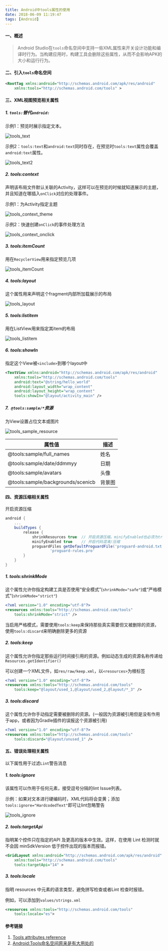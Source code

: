 ```yaml
---
title: Android中tools属性的使用
date: 2018-06-09 11:19:47
tags: [Android]
---
```


#### 一、概述

> Android Studio在`tools`命名空间中支持一些XML属性来开关设计功能和编译时行为。当构建应用时，构建工具会删除这些属性，从而不会影响APK的大小和运行行为。

<!--more-->

#### 二、引入`tools`命名空间

```xml
<RootTag xmlns:android="http://schemas.android.com/apk/res/android"
    xmlns:tools="http://schemas.android.com/tools" >
```

#### 三、XML视图预览相关属性

##### 1. `tools:`替代`android:`

示例1：预览时展示指定文本。

![tools_text](android-tools-attributes-use/tools_text.png)

示例2：`tools:text`和`android:text`同时存在，在预览时`tools:text`属性会覆盖`android:text`属性。

![tools_text2](android-tools-attributes-use/tools_text2.png)

##### 2. tools:context

声明该布局文件默认关联的Activity，这样可以在预览的时候就知道展示的主题，并且知道在哪插入`onClick`对应的处理事件。

示例1：为Activity指定主题

![tools_context_theme](android-tools-attributes-use/tools_context_theme.png)

示例2：快速创建`onClick`的事件处理方法

![tools_context_onclick](android-tools-attributes-use/tools_context_onclick.png)

##### 3. tools:itemCount

用在`RecyclerView`用来指定预览几项

![tools_itemCount](android-tools-attributes-use/tools_itemcount.png)

##### 4. tools:layout

这个属性用来声明这个fragment内部所加载展示的布局

![tools_layout](android-tools-attributes-use/tools_layout.png)

##### 5. tools:listitem

用在ListView用来指定其item的布局

![tools_listitem](android-tools-attributes-use/tools_listitem.png)

##### 6. tools:showIn

指定这个View被`<include>`到哪个layout中

```xml
<TextView xmlns:android="http://schemas.android.com/apk/res/android"
    xmlns:tools="http://schemas.android.com/tools"
    android:text="@string/hello_world"
    android:layout_width="wrap_content"
    android:layout_height="wrap_content"
    tools:showIn="@layout/activity_main" />
```

##### 7.` @tools:sample/*`资源

为View设置占位文本或图片

![tools_sample_resource](android-tools-attributes-use/tools_sample_resource.png)

| 属性值                            | 描述   |
| --------------------------------- | ------ |
| @tools:sample/full_names          | 姓名   |
| @tools:sample/date/ddmmyy         | 日期   |
| @tools:sample/avatars             | 头像   |
| @tools:sample/backgrounds/scenicb | 背景图 |

#### 四、资源压缩相关属性

开启资源压缩

```groovy
android {
    ...
    buildTypes {
        release {
            shrinkResources true  // 开启资源压缩。minifyEnabled也必须为true，否则编译不通过
            minifyEnabled true    // 开启代码混淆/压缩
            proguardFiles getDefaultProguardFile('proguard-android.txt'),
                    'proguard-rules.pro'
        }
    }
}
```

##### 1. tools:shrinkMode

这个属性允许你指定构建工具是否使用“安全模式”(`shrinkMode="safe"`)或“严格模式”(`shrinkMode="strict"`)

```xml
<?xml version="1.0" encoding="utf-8"?>
<resources xmlns:tools="http://schemas.android.com/tools"
    tools:shrinkMode="strict" />
```

当启用严格模式，需要使用`tools:keep`来保持那些真实需要但又被删除的资源，使用`tools:discard`来明确删除更多的资源

##### 2. tools:keep

这个属性允许你指定那些运行时间接引用的资源。例如动态生成的资源名称传递给`Resources.getIdentifier()`

可以创建一个XML文件，如`res/raw/keep.xml`，以`<resources>`为根标签

```xml
<?xml version="1.0" encoding="utf-8"?>
<resources xmlns:tools="http://schemas.android.com/tools"
    tools:keep="@layout/used_1,@layout/used_2,@layout/*_3" />
```

##### 3. tools:discard

这个属性允许你手动指定需要被删除的资源。(一般因为资源被引用但是没有作用于app，或者因为Gradle插件的误报这个资源被引用)

```xml
<?xml version="1.0" encoding="utf-8"?>
<resources xmlns:tools="http://schemas.android.com/tools"
    tools:discard="@layout/unused_1" />
```

#### 五、错误处理相关属性

以下属性用于过滤`Lint`警告消息

##### 1. tools:ignore

该属性可以作用于任何元素，接受逗号分隔的lint Issue列表。

示例：如果对文本进行硬编码时，XML代码将会变黄；添加`tools:ignore="HardcodedText"`即可让lint忽略警告

![tools_ignore](android-tools-attributes-use/tools_ignore.png)

##### 2. tools:targetApi

指明某个控件只在指定的API 及更高的版本中生效。这样，在使用 Lint 检测时就不会因 minSdkVersion 低于控件出现的版本而报错。

```xml
<GridLayout xmlns:android="http://schemas.android.com/apk/res/android"
    xmlns:tools="http://schemas.android.com/tools"
    tools:targetApi="14" >
```

##### 3. tools:locale

指明 resources 中元素的语言类型，避免拼写检查或者Lint 检查时报错。

例如，可以添加到`values/strings.xml`

```xml
<resources xmlns:tools="http://schemas.android.com/tools"
    tools:locale="es">
```

#### 参考链接

1. [Tools attributes reference](https://developer.android.com/studio/write/tool-attributes)
2. [Android:Tools命名空间原来是有大用处的](https://www.jianshu.com/p/2912bcba4465)